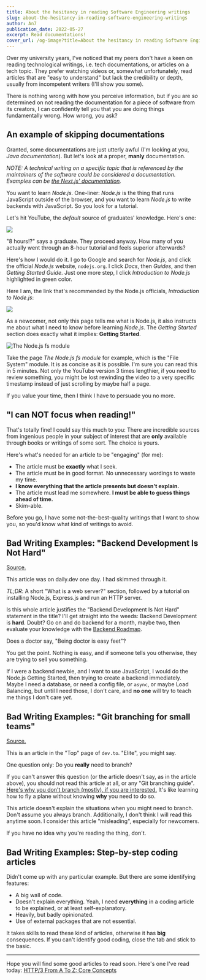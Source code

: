 ```yaml
---
title: About the hesitancy in reading Software Engineering writings
slug: about-the-hesitancy-in-reading-software-engineering-writings
author: An7
publication_date: 2022-05-27
excerpt: Read documentations!
cover_url: /og-image?title=About the hesitancy in reading Software Engineering writings
---
```

Over my university years, I've noticed that my peers don't have a keen on
reading technological writings, i.e. tech documentations, or articles on a tech
topic. They prefer watching videos or, somewhat unfortunately, read articles
that are "easy to understand" but lack the credibility or depth, usually from
incompetent writers (I'll show you some).

There is nothing wrong with how you perceive information, but if you are *so*
determined on not reading the documentation for a piece of software from its
creators, I can confidently tell you that you are doing things fundamentally
wrong. How wrong, you ask?

## An example of skipping documentations

Granted, some documentations are just utterly awful (I'm looking at you, *Java
documentation*). But let's look at a proper, **manly** documentation.

*NOTE: A technical writing on a specific topic that is referenced by the
maintainers of the software could be considered a documentation. Examples can be
[the Next.js' documentation](https://nextjs.org/docs/getting-started).*

You want to learn *Node.js*. One-liner: *Node.js* is the thing that runs
JavaScript outside of the browser, and you want to learn *Node.js* to write
backends with JavaScript. So you look for a tutorial.

Let's hit YouTube, the *default* source of graduates' knowledge. Here's one:

![](/images/uploads/idnbo6lug.png)

"8 hours!?" says a graduate. They proceed anyway. How many of you actually went
through an 8-hour tutorial and feels superior afterwards?

Here's how I would do it. I go to Google and search for *Node.js*, and click the
official *Node.js* website, `nodejs.org`. I click *Docs*, then *Guides*, and
then *Getting Started Guide*. Just one more step, I click *Introduction to
Node.js* highlighted in green color.

Here I am, the link that's recommended by the Node.js officials, *Introduction
to Node.js*:

![](/images/uploads/g6zly4qwc.png)

As a newcomer, not only this page tells me what is Node.js, it also instructs me
about what I need to know before learning *Node.js*. The *Getting Started*
section does exactly what it implies: **Getting Started**.

![The Node.js fs
module](https://res.cloudinary.com/an7/image/upload/v1656043904/blog/nodejs-fs-module_thove7.png)

Take the page *The Node.js fs module* for example, which is the "File System"
module. It is as concise as it is possible. I'm sure you can read this in 5
minutes. Not only the YouTube version 3 times lengthier, if you need to review
something, you might be lost rewinding the video to a very specific timestamp
instead of just scrolling by maybe half a page.

If you value your time, then I think I have to persuade you no more.

## "I can NOT focus when reading!"

That's totally fine! I could say this much to you: There are incredible sources
from ingenious people in your subject of interest that are **only** available
through books or writings of some sort. The choice is yours.

Here's what's needed for an article to be "engaging" (for me):

* The article must be **exactly** what I seek.
* The article must be in good format. No unnecessary wordings to waste my time.
* **I know everything that the article presents but doesn't explain.**
* The article must lead me somewhere. **I must be able to guess things ahead of
  time.**
* Skim-able.

Before you go, I have some not-the-best-quality writings that I want to show
you, so you'd know what kind of writings to avoid.

## Bad Writing Examples: "Backend Development Is Not Hard"

[Source.](https://mudit.hashnode.dev/backend-development-is-not-hard)

This article was on daily.dev one day. I had skimmed through it.

*TL;DR*: A short "What is a web server?" section, followed by a tutorial on
installing Node.js, Express.js and run an HTTP server.

Is this whole article justifies the "Backend Development Is Not Hard" statement
in the title? I'll get straight into the weeds: Backend Development is **hard**.
Doubt? Go on and do backend for a month, maybe two, then evaluate your knowledge
with the [Backend Roadmap](https://roadmap.sh/backend).

Does a doctor say, "Being doctor is easy feet"?

You get the point. Nothing is easy, and if someone tells you otherwise, they are
trying to sell you something.

If I were a backend newbie, and I want to use JavaScript, I would do the Node.js
Getting Started, then trying to create a backend immediately. Maybe I need a
database, or need a config file, or `async`, or maybe Load Balancing, but until
I need those, I don't care, and **no one** will try to teach me things I don't
care *yet*.

## Bad Writing Examples: "Git branching for small teams"

[Source.](https://www.smashingmagazine.com/2021/08/http3-core-concepts-part1/)

This is an article in the "Top" page of `dev.to`. "Elite", you might say.

One question only: Do you **really** need to branch?

If you can't answer this question (or the article doesn't say, as in the article
above), you should not read this article at all, or any "Git branching guide".
[Here's why you don't branch (mostly), if you are interested.](https://www.smashingmagazine.com/2021/08/http3-core-concepts-part1/) It's like
learning how to fly a plane without knowing **why** you need to do so.

This article doesn't explain the situations when you might need to branch. Don't
assume you always branch. Additionally, I don't think I will read this anytime
soon. I consider this article "misleading", especially for newcomers.

If you have no idea why you're reading the thing, don't.

## Bad Writing Examples: Step-by-step coding articles

Didn't come up with any particular example. But there are some identifying
features:

* A big wall of code.
* Doesn't explain everything. Yeah, I need **everything** in a coding article to
  be explained, or at least self-explanatory.
* Heavily, but badly opinionated.
* Use of external packages that are not essential.

It takes skills to read these kind of articles, otherwise it has **big**
consequences. If you can't identify good coding, close the tab and stick to the
basic.

- - -

Hope you will find some good articles to read soon. Here's one I've read today:
[HTTP/3 From A To Z: Core Concepts](https://www.smashingmagazine.com/2021/08/http3-core-concepts-part1/)